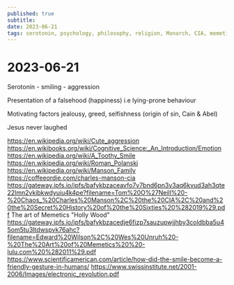 ```yaml
---
published: true
subtitle: 
date: 2023-06-21
tags: serotonin, psychology, philosophy, religion, Monarch, CIA, memetics
---
```


# 2023-06-21
Serotonin - smiling - aggression

Presentation of a falsehood (happiness) i.e lying-prone behaviour

Motivating factors jealousy, greed, selfishness (origin of sin, Cain & Abel)

Jesus never laughed

https://en.wikipedia.org/wiki/Cute_aggression
https://en.wikibooks.org/wiki/Cognitive_Science:_An_Introduction/Emotion
https://en.wikipedia.org/wiki/A_Toothy_Smile
https://en.wikipedia.org/wiki/Roman_Polanski
https://en.wikipedia.org/wiki/Manson_Family
https://coffeeordie.com/charles-manson-cia
https://gateway.ipfs.io/ipfs/bafykbzaceavfo7v7bnd6pn3v3aq6kvud3ah3qte22lmn2vkibkwdyuiu4k4pe?filename=Tom%20O%27Neill%20-%20Chaos_%20Charles%20Manson%2C%20the%20CIA%2C%20and%20the%20Secret%20History%20of%20the%20Sixties%20%282019%29.pdf
The art of Memetics "Holly Wood" https://gateway.ipfs.io/ipfs/bafykbzacedje6fizp7sauzupwjjhby3coldbba5u45om5tu3ltdwspvk76ahc?filename=Edward%20Wilson%2C%20Wes%20Unruh%20-%20The%20Art%20of%20Memetics%20%20-lulu.com%20%282011%29.pdf 
https://www.scientificamerican.com/article/how-did-the-smile-become-a-friendly-gesture-in-humans/
https://www.swissinstitute.net/2001-2006/Images/electronic_revolution.pdf

